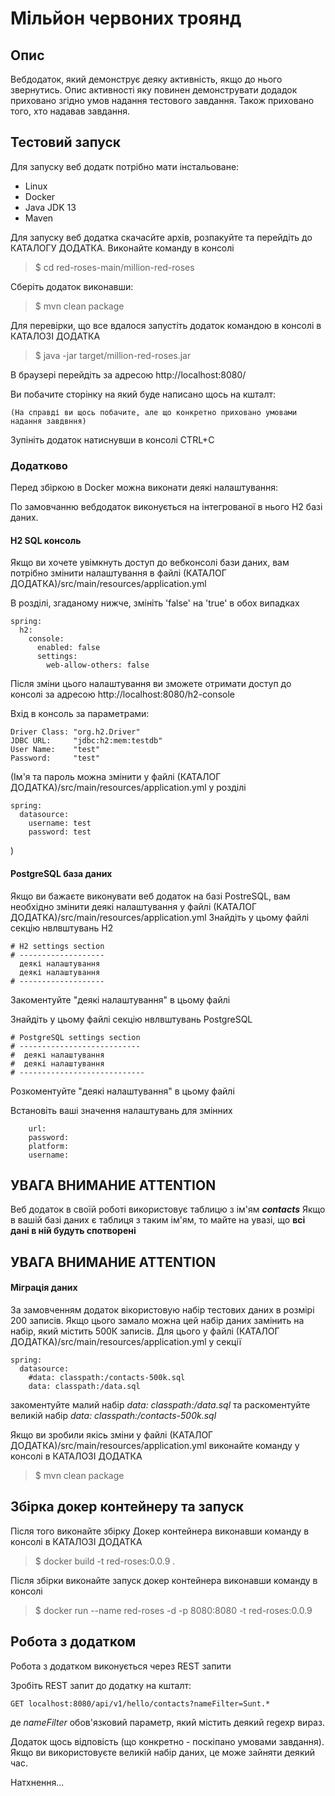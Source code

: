 # Мільйон червоних троянд

## Опис

Вебдодаток, який демонструє деяку активність, якщо до нього звернутись. Опис активності яку повинен демонструвати додадок приховано згідно умов надання тестового завдання. Також приховано того, хто надавав завдання.

## Тестовий запуск

Для запуску веб додатк потрібно мати інстальоване:
* Linux
* Docker
* Java JDK 13
* Maven

Для запуску веб додатка скачасйте архів, розпакуйте  та перейдіть до КАТАЛОГУ ДОДАТКА.
Виконайте команду в консолі
>$ cd red-roses-main/million-red-roses

Сберіть додаток виконавши:
>$ mvn clean package

Для перевірки, що все вдалося запустіть додаток командою в консолі в КАТАЛОЗІ ДОДАТКА
>$ java -jar target/million-red-roses.jar

В браузері перейдіть за адресою 
http://localhost:8080/

Ви побачите сторінку на який буде написано щось на кшталт:
```
(На справді ви щось побачите, але що конкретно приховано умовами надання завдвння)
```

Зупініть додаток натиснувши в консолі CTRL+C

### Додатково

Перед збіркою в Doсker можна виконати деякі налаштування:

По замовчанню вебдодаток виконується на інтегрованої в нього H2 базі даних.

#### H2 SQL консоль

Якщо ви хочете увімкнуть доступ до вебконсолі бази даних, вам потрібно змінити налаштування в файлі
(КАТАЛОГ ДОДАТКА)/src/main/resources/application.yml

В розділі, згаданому нижче, змініть 'false' на 'true' в обох випадках
```
spring:
  h2:
    console:
      enabled: false
      settings:
        web-allow-others: false
```

Після зміни цього налаштування ви зможете отримати доступ до консолі за адресою
http://localhost:8080/h2-console

Вхід в консоль за параметрами:
```
Driver Class: "org.h2.Driver"
JDBC URL:     "jdbc:h2:mem:testdb"
User Name:    "test"
Password:     "test"
```

(Ім'я та пароль можна змінити у файлі (КАТАЛОГ ДОДАТКА)/src/main/resources/application.yml у розділі
```
spring:
  datasource:
    username: test
    password: test
```
)

#### PostgreSQL база даних

Якщо ви бажаєте виконувати веб додаток на базі PostreSQL, вам необхідно змінити деякі налаштування у файлі (КАТАЛОГ ДОДАТКА)/src/main/resources/application.yml
Знайдіть у цьому файлі секцію нвлвштувань H2
```
# H2 settings section    
# -------------------
  деякі налаштування
  деякі налаштування
# -------------------
```
Закоментуйте "деякі налаштування" в цьому файлі

Знайдіть у цьому файлі секцію нвлвштувань PostgreSQL
```
# PostgreSQL settings section    
# ---------------------------
#  деякі налаштування
#  деякі налаштування
# ----------------------------    
```
Розкоментуйте "деякі налаштування" в цьому файлі

Встановіть ваші значення налаштувань для змінних
```
    url:
    password:
    platform:
    username:
```

## УВАГА ВНИМАНИЕ ATTENTION
Веб додаток в своїй роботі використовує таблицю з ім'ям *__contacts__*
Якщо в вашій базі даних є таблиця з таким ім'ям, то майте на увазі, що **всі дані в ній будуть спотворені**
## УВАГА ВНИМАНИЕ ATTENTION

#### Міграція даних
За замовченням додаток вікористовую набір тестових даних в розмірі 200 записів. Якщо цього замало можна цей набір даних замінить на набір, який містить 500К записів. Для цього у файлі (КАТАЛОГ ДОДАТКА)/src/main/resources/application.yml у секції 
```
spring:
  datasource:
    #data: classpath:/contacts-500k.sql
    data: classpath:/data.sql
```
закоментуйте малий набір *data: classpath:/data.sql*
та раскоментуйте великій набір *data: classpath:/contacts-500k.sql*


Якщо ви зробили якісь зміни у файлі (КАТАЛОГ ДОДАТКА)/src/main/resources/application.yml
виконайте команду у консолі в КАТАЛОЗІ ДОДАТКА
>$ mvn clean package

## Збірка докер контейнеру та запуск

Після того виконайте збірку Докер контейнера виконавши команду в консолі в КАТАЛОЗІ ДОДАТКА
>$ docker build -t red-roses:0.0.9 .

Після збірки виконайте запуск докер контейнера виконавши команду в консолі
>$ docker run --name red-roses -d  -p 8080:8080 -t red-roses:0.0.9

## Робота з додатком

Робота з додатком виконується через REST запити

Зробіть REST запит до додатку на кшталт:
```
GET localhost:8080/api/v1/hello/contacts?nameFilter=Sunt.*
```
де *nameFilter* обов'язковий параметр, який містить деякий regexp вираз.

Додаток щось відповість (що конкретно - поскіпано умовами завдання).
Якщо ви використовуєте великій набір даних, це може зайняти деякий час.

Натхнення...





